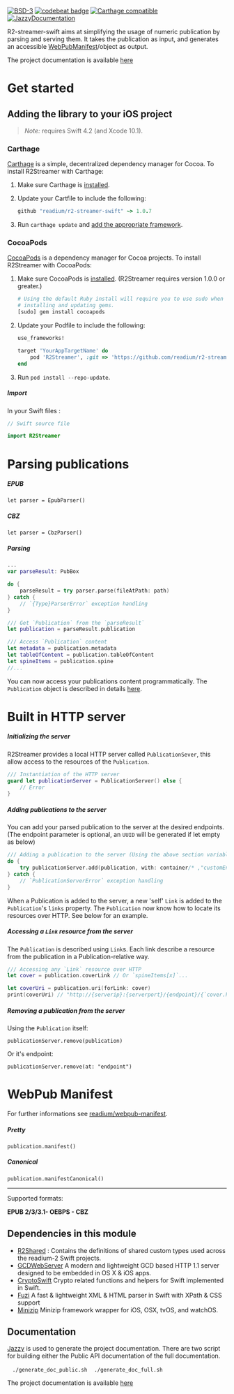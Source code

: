 [![BSD-3](https://img.shields.io/badge/License-BSD--3-brightgreen.svg)](https://opensource.org/licenses/BSD-3-Clause)
[![codebeat badge](https://codebeat.co/badges/09d7d037-b6f6-4945-9808-c0bc02b8c36d)](https://codebeat.co/projects/github-com-readium-r2-streamer-swift-master)
[![Carthage compatible](https://img.shields.io/badge/Carthage-compatible-4BC51D.svg?style=flat)](https://github.com/Carthage/Carthage)
[![JazzyDocumentation](https://img.shields.io/badge/Jazzy--Documentation-63%25-lightgrey.svg)](https://readium.github.io/r2-streamer-swift/)

R2-streamer-swift aims at simplifying the usage of numeric publication by parsing and serving them.
It takes the publication as input, and generates an accessible [WebPubManifest](https://github.com/readium/webpub-manifest)/object as output.

The project documentation is available [here](https://readium.github.io/r2-streamer-swift/)

# Get started


## Adding the library to your iOS project

> _Note:_ requires Swift 4.2 (and Xcode 10.1).

### Carthage

[Carthage][] is a simple, decentralized dependency manager for Cocoa. To
install R2Streamer with Carthage:

 1. Make sure Carthage is [installed][Carthage Installation].

 2. Update your Cartfile to include the following:

    ```ruby
    github "readium/r2-streamer-swift" ~> 1.0.7
    ```

 3. Run `carthage update` and
    [add the appropriate framework][Carthage Usage].


[Carthage]: https://github.com/Carthage/Carthage
[Carthage Installation]: https://github.com/Carthage/Carthage#installing-carthage
[Carthage Usage]: https://github.com/Carthage/Carthage#adding-frameworks-to-an-application


### CocoaPods

[CocoaPods][] is a dependency manager for Cocoa projects. To install
R2Streamer with CocoaPods:

 1. Make sure CocoaPods is [installed][CocoaPods Installation]. (R2Streamer
    requires version 1.0.0 or greater.)

    ```sh
    # Using the default Ruby install will require you to use sudo when
    # installing and updating gems.
    [sudo] gem install cocoapods
    ```

 2. Update your Podfile to include the following:

    ```ruby
    use_frameworks!

    target 'YourAppTargetName' do
        pod 'R2Streamer', :git => 'https://github.com/readium/r2-streamer-swift.git', '~> 1.0.7'
    end
    ```

 3. Run `pod install --repo-update`.

[CocoaPods]: https://cocoapods.org
[CocoaPods Installation]: https://guides.cocoapods.org/using/getting-started.html#getting-started


##### Import

In your Swift files :

```Swift
// Swift source file

import R2Streamer
```

# Parsing publications

##### EPUB
`let parser = EpubParser()`

##### CBZ
`let parser = CbzParser()`

##### Parsing
```Swift
...
var parseResult: PubBox

do {
    parseResult = try parser.parse(fileAtPath: path)
} catch {
    // `{Type}ParserError` exception handling
}

/// Get `Publication` from the `parseResult`
let publication = parseResult.publication

/// Access `Publication` content
let metadata = publication.metadata
let tableOfContent = publication.tableOfContent
let spineItems = publication.spine
//...
```

You can now access your publications content programmatically. The `Publication` object is described in details [here](https://readium.github.io/r2-streamer-swift/Classes/Publication.html).

# Built in HTTP server

##### Initializing the server
R2Streamer provides a local HTTP server called `PublicationSever`, this allow access to the resources of the `Publication`.

```Swift
/// Instantiation of the HTTP server
guard let publicationServer = PublicationServer() else {
    // Error
}
```

##### Adding publications to the server
You can add your parsed publication to the server at the desired endpoints. (The endpoint parameter is optional, an `UUID` will be generated if let empty as below)

```Swift
/// Adding a publication to the server (Using the above section variables)
do {
    try publicationServer.add(publication, with: container/* ,"customEndpoint" */)
} catch {
    // `PublicationServerError` exception handling
}
```

When a Publication is added to the server, a new 'self' `Link` is added to the `Publication`'s `links` property.
The `Publication` now know how to locate its resources over HTTP. See below for an example.

##### Accessing a `Link` resource from the server
The `Publication` is described using `Link`s. Each link describe a resource from the publication in a Publication-relative way.

```Swift
/// Accessing any `Link` resource over HTTP
let cover = publication.coverLink // Or `spineItems[x]`...

let coverUri = publication.uri(forLink: cover)
print(coverUri) // "http://{serverip}:{serverport}/{endpoint}/{`cover.href`}"
```

##### Removing a publication from the server
Using the `Publication` itself:

`publicationServer.remove(publication)`

Or it's endpoint:

`publicationServer.remove(at: "endpoint")`

# WebPub Manifest

For further informations see [readium/webpub-manifest](https://github.com/readium/webpub-manifest).

##### Pretty
`publication.manifest()`

##### Canonical
`publication.manifestCanonical()`

_________

Supported formats: 

**EPUB 2/3/3.1- OEBPS - CBZ**

## Dependencies in this module

- [R2Shared](https://github.com/readium/r2-shared-swift) : Contains the definitions of shared custom types used across the readium-2 Swift projects.
- [GCDWebServer](https://github.com/swisspol/GCDWebServer) A modern and lightweight GCD based HTTP 1.1 server designed to be embedded in OS X & iOS apps.
- [CryptoSwift](https://github.com/krzyzanowskim/CryptoSwift) Crypto related functions and helpers for Swift implemented in Swift.
- [Fuzi](https://github.com/edrlab/Fuzi) A fast & lightweight XML & HTML parser in Swift with XPath & CSS support
- [Minizip](https://github.com/dexman/Minizip) Minizip framework wrapper for iOS, OSX, tvOS, and watchOS.


## Documentation

[Jazzy](https://github.com/realm/jazzy) is used to generate the project documentation.
There are two script for building either the Public API documentation of the full documentation.

    `./generate_doc_public.sh`
    `./generate_doc_full.sh`


The project documentation is available [here](https://readium.github.io/r2-streamer-swift/)
